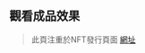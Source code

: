 ## 觀看成品效果
> 此頁注重於NFT發行頁面
<a href="https://weipo0116.github.io/Peculiar.github.io/index.html"> 網址 </a>
